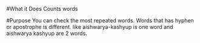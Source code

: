 #What it Does
Counts words

#Purpose
You can check the most repeated words. Words that has hyphen or apostrophe is different.
like aishwarya-kashyup is one word and aishwarya kashyup are 2 words.